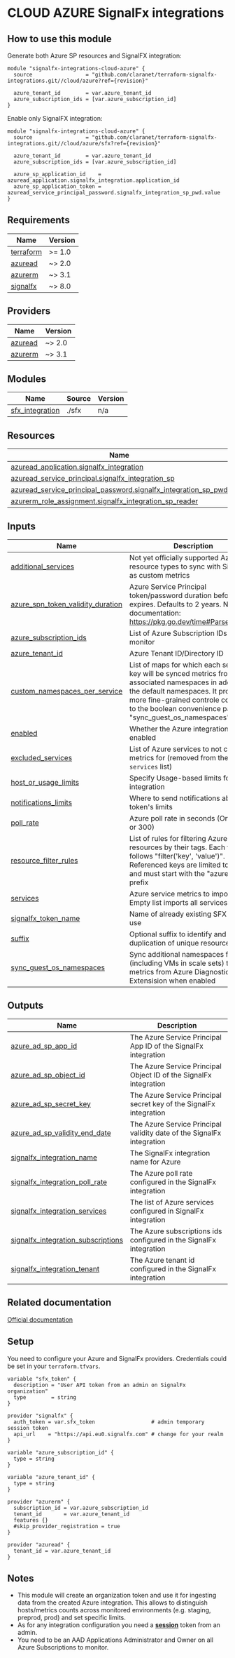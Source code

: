 # CLOUD AZURE SignalFx integrations

## How to use this module

Generate both Azure SP resources and SignalFX integration:

```hcl
module "signalfx-integrations-cloud-azure" {
  source                 = "github.com/claranet/terraform-signalfx-integrations.git//cloud/azure?ref={revision}"

  azure_tenant_id        = var.azure_tenant_id
  azure_subscription_ids = [var.azure_subscription_id]
}
```

Enable only SignalFX integration:

```hcl
module "signalfx-integrations-cloud-azure" {
  source                 = "github.com/claranet/terraform-signalfx-integrations.git//cloud/azure/sfx?ref={revision}"

  azure_tenant_id        = var.azure_tenant_id
  azure_subscription_ids = [var.azure_subscription_id]

  azure_sp_application_id    = azuread_application.signalfx_integration.application_id
  azure_sp_application_token = azuread_service_principal_password.signalfx_integration_sp_pwd.value
}
```

<!-- BEGIN_TF_DOCS -->
## Requirements

| Name | Version |
|------|---------|
| <a name="requirement_terraform"></a> [terraform](#requirement\_terraform) | >= 1.0 |
| <a name="requirement_azuread"></a> [azuread](#requirement\_azuread) | ~> 2.0 |
| <a name="requirement_azurerm"></a> [azurerm](#requirement\_azurerm) | ~> 3.1 |
| <a name="requirement_signalfx"></a> [signalfx](#requirement\_signalfx) | ~> 8.0 |

## Providers

| Name | Version |
|------|---------|
| <a name="provider_azuread"></a> [azuread](#provider\_azuread) | ~> 2.0 |
| <a name="provider_azurerm"></a> [azurerm](#provider\_azurerm) | ~> 3.1 |

## Modules

| Name | Source | Version |
|------|--------|---------|
| <a name="module_sfx_integration"></a> [sfx\_integration](#module\_sfx\_integration) | ./sfx | n/a |

## Resources

| Name | Type |
|------|------|
| [azuread_application.signalfx_integration](https://registry.terraform.io/providers/hashicorp/azuread/latest/docs/resources/application) | resource |
| [azuread_service_principal.signalfx_integration_sp](https://registry.terraform.io/providers/hashicorp/azuread/latest/docs/resources/service_principal) | resource |
| [azuread_service_principal_password.signalfx_integration_sp_pwd](https://registry.terraform.io/providers/hashicorp/azuread/latest/docs/resources/service_principal_password) | resource |
| [azurerm_role_assignment.signalfx_integration_sp_reader](https://registry.terraform.io/providers/hashicorp/azurerm/latest/docs/resources/role_assignment) | resource |

## Inputs

| Name | Description | Type | Default | Required |
|------|-------------|------|---------|:--------:|
| <a name="input_additional_services"></a> [additional\_services](#input\_additional\_services) | Not yet officially supported Azure resource types to sync with SignalFx as custom metrics | `list(string)` | `null` | no |
| <a name="input_azure_spn_token_validity_duration"></a> [azure\_spn\_token\_validity\_duration](#input\_azure\_spn\_token\_validity\_duration) | Azure Service Principal token/password duration before it expires. Defaults to 2 years. Notation documentation: https://pkg.go.dev/time#ParseDuration | `string` | `"17520h"` | no |
| <a name="input_azure_subscription_ids"></a> [azure\_subscription\_ids](#input\_azure\_subscription\_ids) | List of Azure Subscription IDs to monitor | `list(string)` | n/a | yes |
| <a name="input_azure_tenant_id"></a> [azure\_tenant\_id](#input\_azure\_tenant\_id) | Azure Tenant ID/Directory ID | `string` | n/a | yes |
| <a name="input_custom_namespaces_per_service"></a> [custom\_namespaces\_per\_service](#input\_custom\_namespaces\_per\_service) | List of maps for which each service key will be synced metrics from associated namespaces in addition to the default namespaces. It provides more fine-grained controle compared to the boolean convenience parameter "sync\_guest\_os\_namespaces" | <pre>list(object({<br>    service    = string<br>    namespaces = list(string)<br>  }))</pre> | `null` | no |
| <a name="input_enabled"></a> [enabled](#input\_enabled) | Whether the Azure integration is enabled | `bool` | `true` | no |
| <a name="input_excluded_services"></a> [excluded\_services](#input\_excluded\_services) | List of Azure services to not collect metrics for (removed from the `services` list) | `list(string)` | `[]` | no |
| <a name="input_host_or_usage_limits"></a> [host\_or\_usage\_limits](#input\_host\_or\_usage\_limits) | Specify Usage-based limits for this integration | `map(number)` | `null` | no |
| <a name="input_notifications_limits"></a> [notifications\_limits](#input\_notifications\_limits) | Where to send notifications about this token's limits | `list(string)` | `null` | no |
| <a name="input_poll_rate"></a> [poll\_rate](#input\_poll\_rate) | Azure poll rate in seconds (One of 60 or 300) | `number` | `300` | no |
| <a name="input_resource_filter_rules"></a> [resource\_filter\_rules](#input\_resource\_filter\_rules) | List of rules for filtering Azure resources by their tags. Each filter follows "filter('key', 'value')". Referenced keys are limited to tags and must start with the "azure\_tag\_" prefix | <pre>list(object({<br>    filter = object({<br>      source = string<br>    })<br>  }))</pre> | `null` | no |
| <a name="input_services"></a> [services](#input\_services) | Azure service metrics to import. Empty list imports all services | `list(string)` | `[]` | no |
| <a name="input_signalfx_token_name"></a> [signalfx\_token\_name](#input\_signalfx\_token\_name) | Name of already existing SFX token to use | `string` | `null` | no |
| <a name="input_suffix"></a> [suffix](#input\_suffix) | Optional suffix to identify and avoid duplication of unique resources | `string` | `""` | no |
| <a name="input_sync_guest_os_namespaces"></a> [sync\_guest\_os\_namespaces](#input\_sync\_guest\_os\_namespaces) | Sync additional namespaces for VMs (including VMs in scale sets) to pull metrics from Azure Diagnostics Extensision when enabled | `bool` | `false` | no |

## Outputs

| Name | Description |
|------|-------------|
| <a name="output_azure_ad_sp_app_id"></a> [azure\_ad\_sp\_app\_id](#output\_azure\_ad\_sp\_app\_id) | The Azure Service Principal App ID of the SignalFx integration |
| <a name="output_azure_ad_sp_object_id"></a> [azure\_ad\_sp\_object\_id](#output\_azure\_ad\_sp\_object\_id) | The Azure Service Principal Object ID of the SignalFx integration |
| <a name="output_azure_ad_sp_secret_key"></a> [azure\_ad\_sp\_secret\_key](#output\_azure\_ad\_sp\_secret\_key) | The Azure Service Principal secret key of the SignalFx integration |
| <a name="output_azure_ad_sp_validity_end_date"></a> [azure\_ad\_sp\_validity\_end\_date](#output\_azure\_ad\_sp\_validity\_end\_date) | The Azure Service Principal validity date of the SignalFx integration |
| <a name="output_signalfx_integration_name"></a> [signalfx\_integration\_name](#output\_signalfx\_integration\_name) | The SignalFx integration name for Azure |
| <a name="output_signalfx_integration_poll_rate"></a> [signalfx\_integration\_poll\_rate](#output\_signalfx\_integration\_poll\_rate) | The Azure poll rate configured in the SignalFx integration |
| <a name="output_signalfx_integration_services"></a> [signalfx\_integration\_services](#output\_signalfx\_integration\_services) | The list of Azure services configured in SignalFx integration |
| <a name="output_signalfx_integration_subscriptions"></a> [signalfx\_integration\_subscriptions](#output\_signalfx\_integration\_subscriptions) | The Azure subscriptions ids configured in the SignalFx integration |
| <a name="output_signalfx_integration_tenant"></a> [signalfx\_integration\_tenant](#output\_signalfx\_integration\_tenant) | The Azure tenant id configured in the SignalFx integration |
<!-- END_TF_DOCS -->

## Related documentation

[Official documentation](https://docs.signalfx.com/en/latest/integrations/azure-info.html#connect-to-microsoft-azure)

## Setup

You need to configure your Azure and SignalFx providers.
Credentials could be set in your `terraform.tfvars`.

```
variable "sfx_token" {
  description = "User API token from an admin on SignalFx organization"
  type        = string
}

provider "signalfx" {
  auth_token = var.sfx_token                  # admin temporary session token
  api_url    = "https://api.eu0.signalfx.com" # change for your realm
}

variable "azure_subscription_id" {
  type = string
}

variable "azure_tenant_id" {
  type = string
}

provider "azurerm" {
  subscription_id = var.azure_subscription_id
  tenant_id       = var.azure_tenant_id
  features {}
  #skip_provider_registration = true
}

provider "azuread" {
  tenant_id = var.azure_tenant_id
}

```

## Notes

* This module will create an organization token and use it for ingesting data from the created Azure integration.
  This allows to distinguish hosts/metrics counts across monitored environments (e.g. staging, preprod, prod) and set specific limits.
* As for any integration configuration you need a [**session**](https://docs.signalfx.com/en/latest/admin-guide/tokens.html#user-api-access-tokens) token from an admin.
* You need to be an AAD Applications Administrator and Owner on all Azure Subscriptions to monitor.
